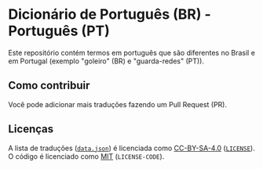 # Dicionário de Português (BR) - Português (PT)

Este repositório contém termos em português que são diferentes no Brasil e em Portugal (exemplo "goleiro" (BR) e "guarda-redes" (PT)).

## Como contribuir

Você pode adicionar mais traduções fazendo um Pull Request (PR).

## Licenças

A lista de traduções ([`data.json`](https://github.com/kenjitoyama/ptbrptpt/blob/master/data.json)) é licenciada como [CC-BY-SA-4.0](https://creativecommons.org/licenses/by-sa/4.0/) ([`LICENSE`](https://github.com/kenjitoyama/ptbrptpt/blob/master/LICENSE)). O código é licenciado como [MIT](https://opensource.org/license/mit/) (`LICENSE-CODE`).
